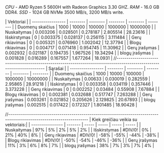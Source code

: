*CPU* - AMD Ryzen 5 5600H with Radeon Graphics 3.30 GHZ.
*RAM* - 16.0 GB DDR4.
*SSD* - 1024 GB NVMe 3500 MB/s, 3200 MB/s write.

| Vektoriai |
| ----------------- | -------- | -------- | -------- | -------- | -------- |
| Duomenų skaičius  | 1000     | 10000    | 100000   | 1000000  | 10000000 |
| Nuskaitymas       | 0.003206 | 0.028501 | 0.278187 | 2.805514 | 28.23616 |
| Išskirstymas      | 0        | 0.003375 | 0.028137 | 0.256115 | 3.111484 |
| Gerų rikiavimas   | 0        | 0.005321 | 0.076960 | 1.002042 | 12.37794 |
| Blogų rikiavimas  | 0        | 0.004717 | 0.071418 | 0.954745 | 11.30962 |
| Gerų įrašymas     | 0.002932 | 0.021187 | 0.194735 | 1.967526 | 19.34294 |
| blogų įrašymas    | 0.001828 | 0.016289 | 0.167557 | 1.677264 | 18.0931  |
//-----------------------------------------------------------------------------------------------------------------------
| Sąrašai |
| ----------------- | -------- | -------- | -------- | -------- | -------- |
| Duomenų skaičius  | 1000     | 10000    | 100000   | 1000000  | 10000000 |
| Nuskaitymas       | 0.00633  | 0.030019 | 0.282559 | 2.95865  | 28.91218 |
| Išskirstymas      | 0        | 0.003358 | 0.034119 | 0.357446 | 3.373228 |
| Gerų rikiavimas   | 0        | 0.002252 | 0.03484  | 0.55908  | 7.67884  |
| Blogų rikiavimas  | 0        | 0.002381 | 0.032688 | 0.517747 | 7.263288 |
| Gerų įrašymas     | 0.003261 | 0.021852 | 0.205626 | 2.129825 | 20.67893 |
| blogų įrašymas    | 0.002515 | 0.017422 | 0.172327 | 1.801485 | 18.90428 |

//----------------------------------------------------------------------------------------------------------------------
|  Kiek greičiau veikia su vektoriais:|
| ---------------- | ------- | ----- | ----- | ----- | ----- |
| Nuskaitymas      | 97%     | 5%    | 2%    | 5%    | 2%    |
| Išskirstymas     | #DIV/0! | 0%    | 21%   | 40%   | 8%    |
| Gerų rikiavimas  | #DIV/0! | -58%  | -55%  | -44%  | -38%  |
| Blogų rikiavimas | #DIV/0! | -50%  | -54%  | -46%  | -36%  |
| Gerų įrašymas    | 11%     | 3%    | 6%    | 8%    | 7%    |
| blogų įrašymas   | 38%     | 7%    | 3%    | 7%    | 4%    |

